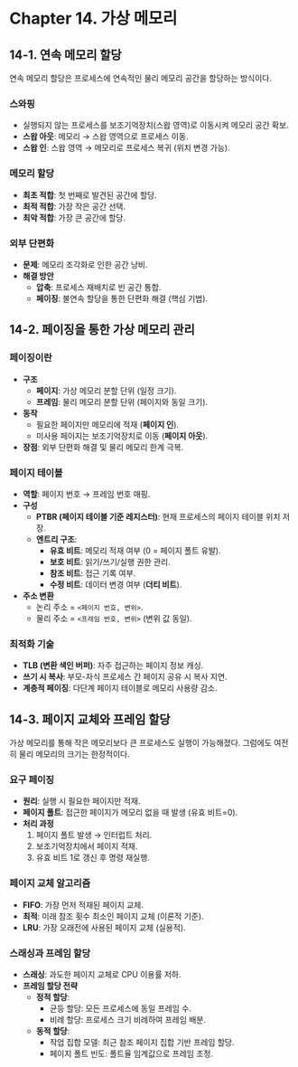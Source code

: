 # Chapter 14. 가상 메모리
## 14-1. 연속 메모리 할당
연속 메모리 할당은 프로세스에 연속적인 물리 메모리 공간을 할당하는 방식이다.

### 스와핑
- 실행되지 않는 프로세스를 보조기억장치(스왑 영역)로 이동시켜 메모리 공간 확보.
- **스왑 아웃**: 메모리 → 스왑 영역으로 프로세스 이동.
- **스왑 인**: 스왑 영역 → 메모리로 프로세스 복귀 (위치 변경 가능).

### 메모리 할당
- **최초 적합**: 첫 번째로 발견된 공간에 할당.
- **최적 적합**: 가장 작은 공간 선택.
- **최악 적합**: 가장 큰 공간에 할당.

### 외부 단편화
- **문제**: 메모리 조각화로 인한 공간 낭비.
- **해결 방안**
    - **압축**: 프로세스 재배치로 빈 공간 통합.
    - **페이징**: 불연속 할당을 통한 단편화 해결 (핵심 기법).

## 14-2. 페이징을 통한 가상 메모리 관리
### 페이징이란
- **구조**
    - **페이지**: 가상 메모리 분할 단위 (일정 크기).
    - **프레임**: 물리 메모리 분할 단위 (페이지와 동일 크기).
- **동작**
    - 필요한 페이지만 메모리에 적재 (**페이지 인**).
    - 미사용 페이지는 보조기억장치로 이동 (**페이지 아웃**).
- **장점**: 외부 단편화 해결 및 물리 메모리 한계 극복.

### 페이지 테이블
- **역할**: 페이지 번호 → 프레임 번호 매핑.
- **구성**
    - **PTBR (페이지 테이블 기준 레지스터)**: 현재 프로세스의 페이지 테이블 위치 저장.
    - **엔트리 구조**:
        - **유효 비트**: 메모리 적재 여부 (0 = 페이지 폴트 유발).
        - **보호 비트**: 읽기/쓰기/실행 권한 관리.
        - **참조 비트**: 접근 기록 여부.
        - **수정 비트**: 데이터 변경 여부 (**더티 비트**).
- **주소 변환**
    - 논리 주소 = `<페이지 번호, 변위>`.
    - 물리 주소 = `<프레임 번호, 변위>` (변위 값 동일).

### 최적화 기술
- **TLB (변환 색인 버퍼)**: 자주 접근하는 페이지 정보 캐싱.
- **쓰기 시 복사**: 부모-자식 프로세스 간 페이지 공유 시 복사 지연.
- **계층적 페이징**: 다단계 페이지 테이블로 메모리 사용량 감소.

## 14-3. 페이지 교체와 프레임 할당
가상 메모리를 통해 작은 메모리보다 큰 프로세스도 실행이 가능해졌다.
그럼에도 여전히 물리 메모리의 크기는 한정적이다.

### 요구 페이징
- **원리**: 실행 시 필요한 페이지만 적재.
- **페이지 폴트**: 접근한 페이지가 메모리 없을 때 발생 (유효 비트=0).
- **처리 과정**
    1. 페이지 폴트 발생 → 인터럽트 처리.
    2. 보조기억장치에서 페이지 적재.
    3. 유효 비트 1로 갱신 후 명령 재실행.

### 페이지 교체 알고리즘
- **FIFO**: 가장 먼저 적재된 페이지 교체.
- **최적**: 미래 참조 횟수 최소인 페이지 교체 (이론적 기준).
- **LRU**: 가장 오래전에 사용된 페이지 교체 (실용적).

### 스래싱과 프레임 할당
- **스래싱**: 과도한 페이지 교체로 CPU 이용률 저하.
- **프레임 할당 전략**
    - **정적 할당**:
        - 균등 할당: 모든 프로세스에 동일 프레임 수.
        - 비례 할당: 프로세스 크기 비례하여 프레임 배분.
    - **동적 할당**:
        - 작업 집합 모델: 최근 참조 페이지 집합 기반 프레임 할당.
        - 페이지 폴트 빈도: 폴트율 임계값으로 프레임 조정.